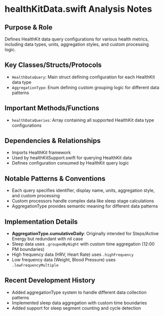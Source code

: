 # healthKitData.swift Analysis Notes

## Purpose & Role
Defines HealthKit data query configurations for various health metrics, including data types, units, aggregation styles, and custom processing logic.

## Key Classes/Structs/Protocols
- `HealthDataQuery`: Main struct defining configuration for each HealthKit data type
- `AggregationType`: Enum defining custom grouping logic for different data patterns

## Important Methods/Functions
- `healthDataQueries`: Array containing all supported HealthKit data type configurations

## Dependencies & Relationships
- Imports HealthKit framework
- Used by healthKitSupport.swift for querying HealthKit data
- Defines configuration consumed by HealthKit query logic

## Notable Patterns & Conventions
- Each query specifies identifier, display name, units, aggregation style, and custom processing
- Custom processors handle complex data like sleep stage calculations
- AggregationType provides semantic meaning for different data patterns

## Implementation Details
- **AggregationType.cumulativeDaily**: Originally intended for Steps/Active Energy but redundant with nil case
- Sleep data uses `.groupedByNight` with custom time aggregation (12:00 PM boundaries)
- High frequency data (HRV, Heart Rate) uses `.highFrequency` 
- Low frequency data (Weight, Blood Pressure) uses `.lowFrequencyMultiple`

## Recent Development History
- Added aggregationType system to handle different data collection patterns
- Implemented sleep data aggregation with custom time boundaries
- Added support for sleep segment counting and cycle detection